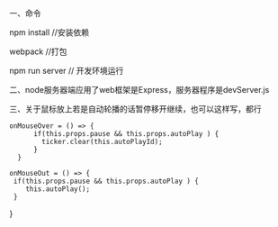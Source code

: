 一、命令

npm install
//安装依赖

webpack
//打包

npm run server
// 开发环境运行


二、node服务器端应用了web框架是Express，服务器程序是devServer.js


三、关于鼠标放上若是自动轮播的话暂停移开继续，也可以这样写，都行

    onMouseOver = () => {
          if(this.props.pause && this.props.autoPlay ) {
            ticker.clear(this.autoPlayId);
          }
      }

    onMouseOut = () => {
     if(this.props.pause && this.props.autoPlay ) {
        this.autoPlay();
     }
  }


